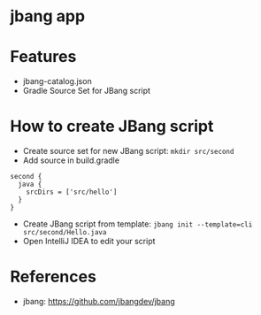 jbang app
============

# Features

* jbang-catalog.json
* Gradle Source Set for JBang script

# How to create JBang script

* Create source set for new JBang script: `mkdir src/second`
* Add source in build.gradle

```
second {
  java {
    srcDirs = ['src/hello']
  }
}
```

* Create JBang script from template: `jbang init --template=cli src/second/Hello.java`
* Open IntelliJ IDEA to edit your script

# References

* jbang: https://github.com/jbangdev/jbang

